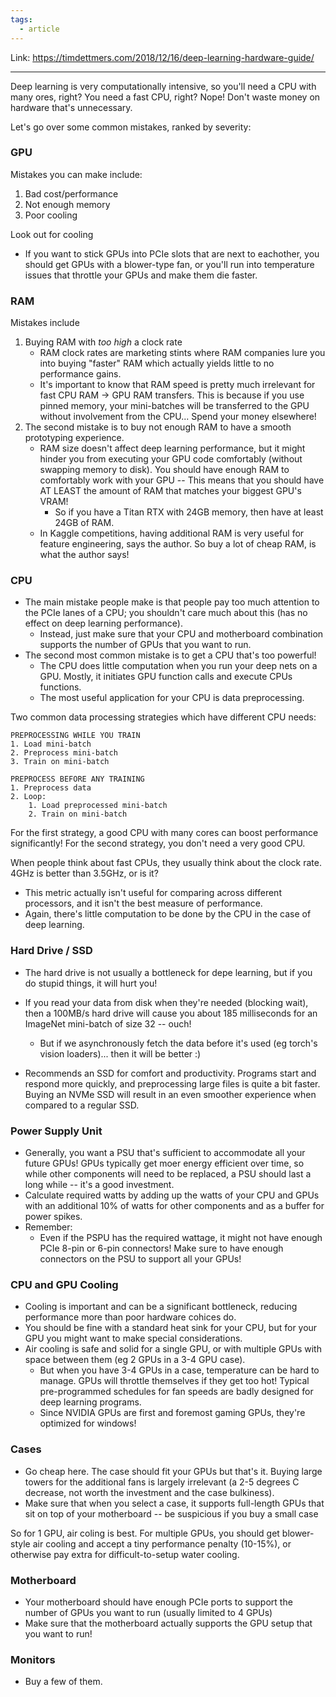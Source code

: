 ```yaml
---
tags:
  - article
---
```


Link: https://timdettmers.com/2018/12/16/deep-learning-hardware-guide/

----
Deep learning is very computationally intensive, so you'll need a CPU with many ores, right? You need a fast CPU, right? Nope! Don't waste money on hardware that's unnecessary. 

Let's go over some common mistakes, ranked by severity:

### GPU
Mistakes you can make include:
1. Bad cost/performance
2. Not enough memory
3. Poor cooling

Look out for cooling
- If you want to stick GPUs into PCIe slots that are next to eachother, you should get GPUs with a blower-type fan, or you'll run into temperature issues that throttle your GPUs and make them die faster.

### RAM
Mistakes include
1. Buying RAM with *too high* a clock rate
	- RAM clock rates are marketing stints where RAM companies lure you into buying "faster" RAM which actually yields little to no performance gains.
	- It's important to know that RAM speed is pretty much irrelevant for fast CPU RAM -> GPU RAM transfers. This is because if you use pinned memory, your mini-batches will be transferred to the GPU without involvement from the CPU... Spend your money elsewhere!
2. The second mistake is to buy not enough RAM to have a smooth prototyping experience.
	- RAM size doesn't affect deep learning performance, but it might hinder you from executing your GPU code comfortably (without swapping memory to disk). You should have enough RAM to comfortably work with your GPU -- This means that you should have AT LEAST the amount of RAM that matches your biggest GPU's VRAM!
		- So if you have a Titan RTX with 24GB memory, then have at least 24GB of RAM.
	- In Kaggle competitions, having additional RAM is very useful for feature engineering, says the author. So buy a lot of cheap RAM, is what the author says!

### CPU 
- The main mistake people make is that people pay too much attention to the PCIe lanes of a CPU; you shouldn't care much about this (has no effect on deep learning performance).
	- Instead, just make sure that your CPU and motherboard combination supports the number of GPUs that you want to run. 
- The second most common mistake is to get a CPU that's too powerful!
	- The CPU does little computation when you run your deep nets on a GPU. Mostly, it initiates GPU function calls and execute CPUs functions.
	- The most useful application for your CPU is data preprocessing.

Two common data processing strategies which have different CPU needs:

```
PREPROCESSING WHILE YOU TRAIN
1. Load mini-batch
2. Preprocess mini-batch
3. Train on mini-batch

PREPROCESS BEFORE ANY TRAINING
1. Preprocess data
2. Loop:
	1. Load preprocessed mini-batch
	2. Train on mini-batch
```
For the first strategy, a good CPU with many cores can boost performance significantly! 
For the second strategy, you don't need a very good CPU.

When people think about fast CPUs, they usually think about the clock rate. 4GHz is better than 3.5GHz, or is it?
- This metric actually isn't useful for comparing across different processors, and it isn't the best measure of performance.
- Again, there's little computation to be done by the CPU in the case of deep learning.

### Hard Drive / SSD
- The hard drive is not usually a bottleneck for depe learning, but if you do stupid things, it will hurt you!
- If you read your data from disk when they're needed (blocking wait), then a 100MB/s hard drive will cause you about 185 milliseconds for an ImageNet mini-batch of size 32 -- ouch!
	- But if we asynchronously fetch the data before it's used (eg torch's vision loaders)... then it will be better :) 

- Recommends an SSD for comfort and productivity. Programs start and respond more quickly, and preprocessing large files is quite a bit faster. Buying an NVMe SSD will result in an even smoother experience when compared to a regular SSD.

### Power Supply Unit
- Generally, you want a PSU that's sufficient to accommodate all your future GPUs! GPUs typically get moer energy efficient over time, so while other components will need to be replaced, a PSU should last a long while -- it's a good investment.
- Calculate required watts by adding up the watts of your CPU and GPUs with an additional 10% of watts for other components and as a buffer for power spikes.
- Remember:
	- Even if the PSPU has the required wattage, it might not have enough PCIe 8-pin or 6-pin connectors! Make sure to have enough connectors on the PSU to support all your GPUs!

### CPU and GPU Cooling
- Cooling is important and can be a significant bottleneck, reducing performance more than poor hardware cohices do.
- You should be fine with a standard heat sink for your CPU, but for your GPU you might want to make special considerations.
- Air cooling is safe and solid for a single GPU, or with multiple GPUs with space between them (eg 2 GPUs in a 3-4 GPU case).
	- But when you have 3-4 GPUs in a case, temperature can be hard to manage. GPUs will throttle themselves if they get too hot! Typical pre-programmed schedules for fan speeds are badly designed for deep learning programs.
	- Since NVIDIA GPUs are first and foremost gaming GPUs, they're optimized for windows!

### Cases
- Go cheap here. The case should fit your GPUs but that's it. Buying large towers for the additional fans is largely irrelevant (a 2-5 degrees C decrease, not worth the investment and the case bulkiness).
- Make sure that when you select a case, it supports full-length GPUs that sit on top of your motherboard -- be suspicious if you buy a small case

So for 1 GPU, air coling is best. For multiple GPUs, you should get blower-style air cooling and accept a tiny performance penalty (10-15%), or otherwise pay extra for difficult-to-setup water cooling.


### Motherboard
- Your motherboard should have enough PCIe ports to support the number of GPUs you want to run (usually limited to 4 GPUs)
- Make sure that the motherboard actually supports the GPU setup that you want to run!


### Monitors
- Buy a few of them.














